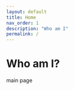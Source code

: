 ```yaml
---
layout: default
title: Home
nav_order: 1
description: "Who am I"
permalink: /
---
```


# Who am I?
main page

